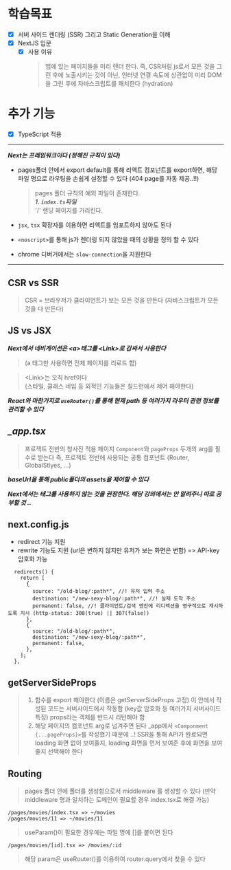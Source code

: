 # 학습목표

- [x] 서버 사이드 렌더링 (SSR) 그리고 Static Generation을 이해
- [x] NextJS 입문
  - [x] 사용 이유<br>
    > 앱에 있는 페이지들을 미리 렌더 한다. 즉, CSR처럼 js로서 모든 것을 그린 후에 노출시키는 것이 아닌, 인터넷 연결 속도에 상관없이 미리 DOM을 그린 후에 자바스크립트를 패치한다 (hydration)

# 추가 기능

- [x] TypeScript 적용

<hr>

**_Next는 프레임워크이다 (정해진 규칙이 있다)_**

- pages폴더 안에서 export default를 통해 리액트 컴포넌트를 export하면, 해당 파일 명으로 라우팅을 손쉽게 설정할 수 있다 (404 page를 자동 제공..!!)

  > pages 폴더 규칙의 예외 파일이 존재한다. <br>**_1. `index.ts`파일_** <br> '/' 랜딩 페이지를 가리킨다.

- `jsx`, `tsx` 확장자를 이용하면 리액트를 임포트하지 않아도 된다<br>
- `<noscript>`를 통해 js가 렌더링 되지 않았을 때의 상황을 정의 할 수 있다
- chrome 디버거에서는 `slow-connection`을 지원한다

<hr>

## CSR vs SSR

> CSR = 브라우저가 클라이언트가 보는 모든 것을 만든다 (자바스크립트가 모든 것을 다 만든다)

## JS vs JSX

**_Next에서 네비게이션은 \<a>태그를 \<Link>로 감싸서 사용한다_**

> (a 태그만 사용하면 전체 페이지를 리로드 함)<br>

> \<Link>는 오직 href이다 <br>(스타일, 클래스 네임 등 외적인 기능들은 칠드런에서 제어 해야한다)

**_React와 마찬가지로 `useRouter()`를 통해 현재 path 등 여러가지 라우터 관련 정보를 관리할 수 있다_**

## **_\_app.tsx_**

> 프로젝트 전반의 청사진 적용 페이지
> `Component`와 `pageProps` 두개의 arg를 필수로 받는다
> 즉, 프로젝트 전반에 사용되는 공통 컴포넌트 (Router, GlobalStlyes, ...)

**_baseUrl을 통해 public폴더의 assets을 제어할 수 있다_**

**_Next에서는 <img>태그를 사용하지 않는 것을 권장한다. 해당 강의에서는 안 알려주니 따로 공부할 것 .._**

## next.config.js

- redirect 기능 지원
- rewrite 기능도 지원 (url은 변하지 않지만 유저가 보는 화면은 변함) => API-key 암호화 가능

```
  redirects() {
    return [
      {
        source: "/old-blog/:path*", //! 유저 입력 주소
        destination: "/new-sexy-blog/:path*", //! 실제 도착 주소
        permanent: false, //! 클라이언트/검색 엔진에 리디렉션을 영구적으로 캐시하도록 지시 (http-status: 308(true) || 307(false))
      },
      {
        source: "/old-blog/:path*",
        destination: "/new-sexy-blog/:path*",
        permanent: false,
      },
    ];
  },
```

## getServerSideProps

> 1. 함수를 export 해야한다 (이름은 getServerSideProps 고정)
>    이 안에서 작성된 코드는 서버사이드에서 작동함 (key값 암호화 등 여러가지 서버사이드 특징)
>    props라는 객체를 반드시 리턴해야 함
> 2. 해당 페이지의 컴포넌트 arg로 넘겨주면 된다
>    \_app에서 `<Componment {...pageProps}>`를 작성했기 때문에 ..!
>    SSR을 통해 API가 완료되면 loading 화면 없이 보여줄지, loading 화면을 먼저 보여준 후에 화면을 보여줄지 선택해야 한다

## Routing

> pages 폴더 안에 폴더를 생성함으로서 middleware 를 생성할 수 있다 (만약 middleware 명과 일치하는 도메인이 필요할 경우 index.tsx로 해결 가능)

```
/pages/movies/index.tsx => ~/movies
/pages/movies/11 => ~/movies/11
```

> useParam()이 필요한 경우에는 파일 명에 []를 붙이면 된다

```
/pages/movies/[id].tsx => /movies/:id
```

> 해당 param은 useRouter()를 이용하여 router.query에서 찾을 수 있다
